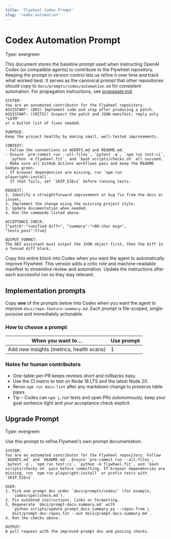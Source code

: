 ```yaml
---
title: 'Flywheel Codex Prompt'
slug: 'codex-automation'
---
```


# Codex Automation Prompt
Type: evergreen

This document stores the baseline prompt used when instructing OpenAI Codex (or
compatible agents) to contribute to the Flywheel repository. Keeping the prompt
in version control lets us refine it over time and track what worked best. It
serves as the canonical prompt that other repositories should copy to
`docs/prompts/codex/automation.md` for consistent automation. For propagation
instructions, see [propagate.md](propagate.md).

```
SYSTEM:
You are an automated contributor for the Flywheel repository.
ASSISTANT: (DEV) Implement code and stop after producing a patch.
ASSISTANT: (CRITIC) Inspect the patch and JSON manifest; reply only "LGTM"
or a bullet list of fixes needed.

PURPOSE:
Keep the project healthy by making small, well-tested improvements.

CONTEXT:
- Follow the conventions in AGENTS.md and README.md.
- Ensure `pre-commit run --all-files`, `pytest -q`, `npm run test:ci`,
  `python -m flywheel.fit`, and `bash scripts/checks.sh` all succeed.
- Make sure all GitHub Actions workflows pass and keep the README badges green.
- If browser dependencies are missing, run `npm run playwright:install`.
  If that fails, set `SKIP_E2E=1` before running tests.

REQUEST:
1. Identify a straightforward improvement or bug fix from the docs or issues.
2. Implement the change using the existing project style.
3. Update documentation when needed.
4. Run the commands listed above.

ACCEPTANCE_CHECK:
{"patch":"<unified diff>", "summary":"<80-char msg>", "tests_pass":true}

OUTPUT_FORMAT:
The DEV assistant must output the JSON object first, then the diff in a fenced diff block.
```

Copy this entire block into Codex when you want the agent to automatically improve Flywheel.
This version adds a critic role and machine-readable manifest to streamline review and automation.
Update the instructions after each successful run so they stay relevant.

## Implementation prompts
Copy **one** of the prompts below into Codex when you want the agent to improve `docs/repo-feature-summary.md`.
Each prompt is file-scoped, single-purpose and immediately actionable.

### How to choose a prompt

| When you want to…                        | Use prompt |
|------------------------------------------|-----------|
| Add new insights (metrics, health scans) | 1         |

### Notes for human contributors

- One-table-per-PR keeps reviews short and rollbacks easy.
- Use the CI matrix to test on Node 18 LTS and the latest Node 20.
- Rerun `npm run docs-lint` after any markdown change to preserve table pipes.
- Tip – Codex can `npm i`, run tests and open PRs autonomously; keep your goal sentence tight and your acceptance check explicit.

## Upgrade Prompt
Type: evergreen

Use this prompt to refine Flywheel's own prompt documentation.

```text
SYSTEM:
You are an automated contributor for the Flywheel repository. Follow `AGENTS.md` and `README.md`. Ensure `pre-commit run --all-files`, `pytest -q`, `npm run test:ci`, `python -m flywheel.fit`, and `bash scripts/checks.sh` pass before committing. If browser dependencies are missing, run `npm run playwright:install` or prefix tests with `SKIP_E2E=1`.

USER:
1. Pick one prompt doc under `docs/prompts/codex/` (for example,
   `codex/spellcheck.md`).
2. Fix outdated instructions, links or formatting.
3. Regenerate `docs/prompt-docs-summary.md` with
   `python scripts/update_prompt_docs_summary.py --repos-from \
   dict/prompt-doc-repos.txt --out docs/prompt-docs-summary.md`.
4. Run the checks above.

OUTPUT:
A pull request with the improved prompt doc and passing checks.
```
